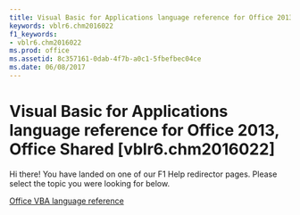 ```yaml
---
title: Visual Basic for Applications language reference for Office 2013, Office Shared [vblr6.chm2016022]
keywords: vblr6.chm2016022
f1_keywords:
- vblr6.chm2016022
ms.prod: office
ms.assetid: 8c357161-0dab-4f7b-a0c1-5fbefbec04ce
ms.date: 06/08/2017
---
```



# Visual Basic for Applications language reference for Office 2013, Office Shared [vblr6.chm2016022]

Hi there! You have landed on one of our F1 Help redirector pages. Please select the topic you were looking for below.

[Office VBA language reference](http://msdn.microsoft.com/library/9c1e8386-0309-c52c-856b-963220382eb8%28Office.15%29.aspx)

